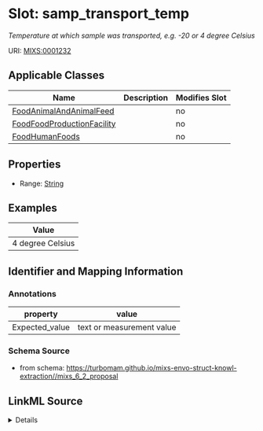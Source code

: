 # Slot: samp_transport_temp


_Temperature at which sample was transported, e.g. -20 or 4 degree Celsius_



URI: [MIXS:0001232](https://w3id.org/mixs/0001232)



<!-- no inheritance hierarchy -->




## Applicable Classes

| Name | Description | Modifies Slot |
| --- | --- | --- |
[FoodAnimalAndAnimalFeed](FoodAnimalAndAnimalFeed.md) |  |  no  |
[FoodFoodProductionFacility](FoodFoodProductionFacility.md) |  |  no  |
[FoodHumanFoods](FoodHumanFoods.md) |  |  no  |







## Properties

* Range: [String](String.md)






## Examples

| Value |
| --- |
| 4 degree Celsius |

## Identifier and Mapping Information





### Annotations

| property | value |
| --- | --- |
| Expected_value | text or measurement value || Preferred_unit | degree Celsius |



### Schema Source


* from schema: https://turbomam.github.io/mixs-envo-struct-knowl-extraction//mixs_6_2_proposal




## LinkML Source

<details>
```yaml
name: samp_transport_temp
annotations:
  Expected_value:
    tag: Expected_value
    value: text or measurement value
  Preferred_unit:
    tag: Preferred_unit
    value: degree Celsius
description: Temperature at which sample was transported, e.g. -20 or 4 degree Celsius
title: sample transport temperature
notes:
- sample
- temperature
- transport
examples:
- value: 4 degree Celsius
from_schema: https://turbomam.github.io/mixs-envo-struct-knowl-extraction//mixs_6_2_proposal
rank: 1000
string_serialization: '{float} {unit} {text}'
slot_uri: MIXS:0001232
multivalued: false
alias: samp_transport_temp
domain_of:
- FoodAnimalAndAnimalFeed
- FoodFoodProductionFacility
- FoodHumanFoods
range: string
required: false
recommended: false

```
</details>